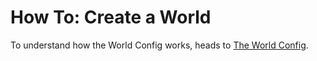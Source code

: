 # How To: Create a World

To understand how the World Config works, heads to [The World Config](../TheWorldConfig.md).


